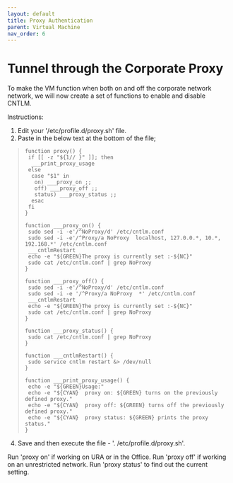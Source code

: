 ```yaml
---
layout: default
title: Proxy Authentication
parent: Virtual Machine
nav_order: 6
---
```


# Tunnel through the Corporate Proxy

To make the VM function when both on and off the corporate network network, we will now create a set of functions to enable and disable CNTLM.

Instructions:
1. Edit your '/etc/profile.d/proxy.sh' file.
2. Paste in the below text at the bottom of the file;

>     function proxy() {
>      if [[ -z "${1// }" ]]; then
>       ___print_proxy_usage
>      else
>       case "$1" in
>        on) ___proxy_on ;;
>        off) ___proxy_off ;;
>        status) ___proxy_status ;;
>       esac
>      fi
>     }
>
>     function ___proxy_on() {
>      sudo sed -i -e'/^NoProxy/d' /etc/cntlm.conf
>      sudo sed -i -e'/^Proxy/a NoProxy  localhost, 127.0.0.*, 10.*, 192.168.*' /etc/cntlm.conf
>      ___cntlmRestart
>      echo -e "${GREEN}The proxy is currently set :-${NC}"
>      sudo cat /etc/cntlm.conf | grep NoProxy
>     }
>
>     function ___proxy_off() {
>      sudo sed -i -e'/^NoProxy/d' /etc/cntlm.conf
>      sudo sed -i -e '/^Proxy/a NoProxy  *' /etc/cntlm.conf
>      ___cntlmRestart
>      echo -e "${GREEN}The proxy is currently set :-${NC}"
>      sudo cat /etc/cntlm.conf | grep NoProxy
>     }
>
>     function ___proxy_status() {
>      sudo cat /etc/cntlm.conf | grep NoProxy
>     }
>
>     function ___cntlmRestart() {
>      sudo service cntlm restart &> /dev/null
>     }
>
>     function ___print_proxy_usage() {
>      echo -e "${GREEN}Usage:"
>      echo -e "${CYAN}  proxy on: ${GREEN} turns on the previously defined proxy."
>      echo -e "${CYAN}  proxy off: ${GREEN} turns off the previously defined proxy."
>      echo -e "${CYAN}  proxy status: ${GREEN} prints the proxy status."
>     }

4. Save and then execute the file - '. /etc/profile.d/proxy.sh'.


Run 'proxy on' if working on URA or in the Office.
Run 'proxy off' if working on an unrestricted network.
Run 'proxy status' to find out the current setting.